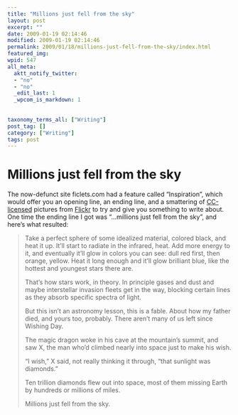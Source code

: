 ```yaml
---
title: "Millions just fell from the sky"
layout: post
excerpt: ""
date: 2009-01-19 02:14:46
modified: 2009-01-19 02:14:46
permalink: 2009/01/18/millions-just-fell-from-the-sky/index.html
featured_img: 
wpid: 547
all_meta: 
  aktt_notify_twitter:
  - "no"
  - "no"
  _edit_last: 1
  _wpcom_is_markdown: 1
  
  
taxonomy_terms_all: ["Writing"]
post_tag: []
category: ["Writing"]
tags: post
---
```


# Millions just fell from the sky

The now-defunct site ficlets.com had a feature called “Inspiration”, which would offer you an opening line, an ending line, and a smattering of [CC-licensed](http://creativecommons.org/) pictures from [Flickr](http://flickr.com/) to try and give you something to write about. One time the ending line I got was “…millions just fell from the sky”, and here’s what resulted:

> Take a perfect sphere of some idealized material, colored black, and heat it up. It’ll start to radiate in the infrared, heat. Add more energy to it, and eventually it’ll glow in colors you can see: dull red first, then orange, yellow. Heat it long enough and it’ll glow brilliant blue, like the hottest and youngest stars there are.
> 
> That’s how stars work, in theory. In principle gases and dust and maybe interstellar invasion fleets get in the way, blocking certain lines as they absorb specific spectra of light.
> 
> But this isn’t an astronomy lesson, this is a fable. About how my father died, and yours too, probably. There aren’t many of us left since Wishing Day.
> 
> The magic dragon woke in his cave at the mountain’s summit, and saw X, the man who’d climbed nearly into space just to make his wish.
> 
> “I wish,” X said, not really thinking it through, “that sunlight was diamonds.”
> 
> Ten trillion diamonds flew out into space, most of them missing Earth by hundreds or millions of miles.
> 
> Millions just fell from the sky.